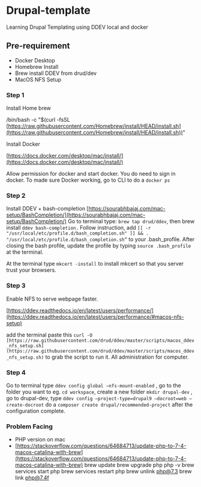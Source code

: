 # Drupal-template
Learning Drupal Templating using DDEV local and docker
## Pre-requirement
<ul>
<li>Docker Desktop</li>
<li>Homebrew Install</li>
<li>Brew install DDEV from drud/dev</li>
<li>MacOS NFS Setup</li>
</ul>


### Step 1

Install Home brew

/bin/bash -c "$(curl -fsSL [https://raw.githubusercontent.com/Homebrew/install/HEAD/install.sh](https://raw.githubusercontent.com/Homebrew/install/HEAD/install.sh))"

Install Docker

[https://docs.docker.com/desktop/mac/install/](https://docs.docker.com/desktop/mac/install/)

Allow permission for docker and start docker. You do need to sign in docker. To made sure Docker working, go to CLI to do a `docker ps`

### Step 2

Install DDEV + bash-completion
[https://sourabhbajaj.com/mac-setup/BashCompletion/](https://sourabhbajaj.com/mac-setup/BashCompletion/)
Go to terminal type: `brew tap drud/ddev`, then brew install `ddev bash-completion.` Follow instruction, add `[[ -r "/usr/local/etc/profile.d/bash_completion.sh" ]] && . "/usr/local/etc/profile.d/bash_completion.sh”` to your .bash_profile. After closing the bash profile, update the profile by typing `source .bash_profile` at the terminal.

At the terminal type `mkcert -install` to install mkcert so that you server trust your browsers.

### Step 3

Enable NFS to serve webpage faster.

[https://ddev.readthedocs.io/en/latest/users/performance/](https://ddev.readthedocs.io/en/latest/users/performance/#macos-nfs-setup)

add the terminal paste this `curl -O [https://raw.githubusercontent.com/drud/ddev/master/scripts/macos_ddev_nfs_setup.sh](https://raw.githubusercontent.com/drud/ddev/master/scripts/macos_ddev_nfs_setup.sh)` to grab the script to run it. All administration for computer.

### Step 4

Go to terminal type `ddev config global —nfs-mount-enabled` , go to the folder you want to eg. `cd workspace`, create a new folder `mkdir drupal-dev` , go to drupal-dev, type `ddev config —project-type=drupal9 —docroot=web —create-docroot` do a `composer create drupal/recommended-project` after the configuration complete.

### Problem Facing

- PHP version on mac
- [https://stackoverflow.com/questions/64684713/update-php-to-7-4-macos-catalina-with-brew](https://stackoverflow.com/questions/64684713/update-php-to-7-4-macos-catalina-with-brew)
brew update
brew upgrade php
php -v
brew services start php
brew services restart php
brew unlink php@7.3
brew link php@7.4f
